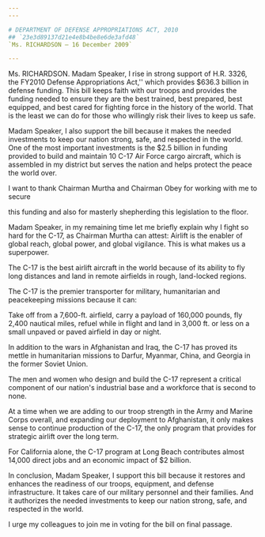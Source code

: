 ```yaml
---
---

# DEPARTMENT OF DEFENSE APPROPRIATIONS ACT, 2010
## `23e3d89137d21e4e8b4be8e6de3afd48`
`Ms. RICHARDSON — 16 December 2009`

---
```



Ms. RICHARDSON. Madam Speaker, I rise in strong support of H.R. 3326, 
the FY2010 Defense Appropriations Act,'' which provides $636.3 billion 
in defense funding. This bill keeps faith with our troops and provides 
the funding needed to ensure they are the best trained, best prepared, 
best equipped, and best cared for fighting force in the history of the 
world. That is the least we can do for those who willingly risk their 
lives to keep us safe.

Madam Speaker, I also support the bill because it makes the needed 
investments to keep our nation strong, safe, and respected in the 
world. One of the most important investments is the $2.5 billion in 
funding provided to build and maintain 10 C-17 Air Force cargo 
aircraft, which is assembled in my district but serves the nation and 
helps protect the peace the world over.

I want to thank Chairman Murtha and Chairman Obey for working with me 
to secure


this funding and also for masterly shepherding this legislation to the 
floor.

Madam Speaker, in my remaining time let me briefly explain why I 
fight so hard for the C-17, as Chairman Murtha can attest: Airlift is 
the enabler of global reach, global power, and global vigilance. This 
is what makes us a superpower.

The C-17 is the best airlift aircraft in the world because of its 
ability to fly long distances and land in remote airfields in rough, 
land-locked regions.

The C-17 is the premier transporter for military, humanitarian and 
peacekeeping missions because it can:

Take off from a 7,600-ft. airfield, carry a payload of 160,000 
pounds, fly 2,400 nautical miles, refuel while in flight and land in 
3,000 ft. or less on a small unpaved or paved airfield in day or night.

In addition to the wars in Afghanistan and Iraq, the C-17 has proved 
its mettle in humanitarian missions to Darfur, Myanmar, China, and 
Georgia in the former Soviet Union.

The men and women who design and build the C-17 represent a critical 
component of our nation's industrial base and a workforce that is 
second to none.

At a time when we are adding to our troop strength in the Army and 
Marine Corps overall, and expanding our deployment to Afghanistan, it 
only makes sense to continue production of the C-17, the only program 
that provides for strategic airlift over the long term.

For California alone, the C-17 program at Long Beach contributes 
almost 14,000 direct jobs and an economic impact of $2 billion.

In conclusion, Madam Speaker, I support this bill because it restores 
and enhances the readiness of our troops, equipment, and defense 
infrastructure. It takes care of our military personnel and their 
families. And it authorizes the needed investments to keep our nation 
strong, safe, and respected in the world.

I urge my colleagues to join me in voting for the bill on final 
passage.
